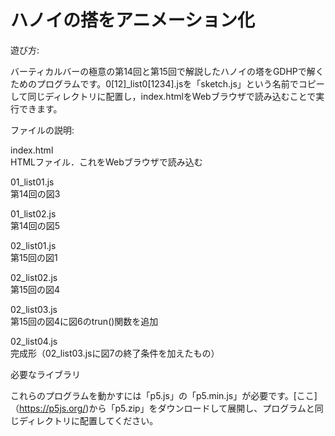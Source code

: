 # ハノイの搭をアニメーション化
遊び方:

バーティカルバーの極意の第14回と第15回で解説したハノイの塔をGDHPで解くためのプログラムです。0[12]_list0[1234].jsを「sketch.js」という名前でコピーして同じディレクトリに配置し，index.htmlをWebブラウザで読み込むことで実行できます。

ファイルの説明:

index.html  
  HTMLファイル．これをWebブラウザで読み込む

01_list01.js  
  第14回の図3

01_list02.js  
  第14回の図5

02_list01.js  
  第15回の図1

02_list02.js  
  第15回の図4

02_list03.js  
  第15回の図4に図6のtrun()関数を追加

02_list04.js  
  完成形（02_list03.jsに図7の終了条件を加えたもの）


必要なライブラリ

これらのプログラムを動かすには「p5.js」の「p5.min.js」が必要です。[ここ]（https://p5js.org/)から「p5.zip」をダウンロードして展開し、プログラムと同じディレクトリに配置してください。
